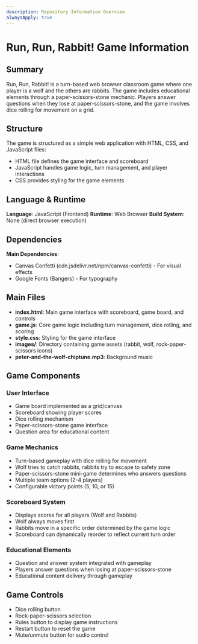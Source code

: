 ```yaml
---
description: Repository Information Overview
alwaysApply: true
---
```


# Run, Run, Rabbit! Game Information

## Summary
Run, Run, Rabbit! is a turn-based web browser classroom game where one player is a wolf and the others are rabbits. The game includes educational elements through a paper-scissors-stone mechanic. Players answer questions when they lose at paper-scissors-stone, and the game involves dice rolling for movement on a grid.

## Structure
The game is structured as a simple web application with HTML, CSS, and JavaScript files:
- HTML file defines the game interface and scoreboard
- JavaScript handles game logic, turn management, and player interactions
- CSS provides styling for the game elements

## Language & Runtime
**Language**: JavaScript (Frontend)
**Runtime**: Web Browser
**Build System**: None (direct browser execution)

## Dependencies
**Main Dependencies**:
- Canvas Confetti (cdn.jsdelivr.net/npm/canvas-confetti) - For visual effects
- Google Fonts (Bangers) - For typography

## Main Files
- **index.html**: Main game interface with scoreboard, game board, and controls
- **game.js**: Core game logic including turn management, dice rolling, and scoring
- **style.css**: Styling for the game interface
- **images/**: Directory containing game assets (rabbit, wolf, rock-paper-scissors icons)
- **peter-and-the-wolf-chiptune.mp3**: Background music

## Game Components

### User Interface
- Game board implemented as a grid/canvas
- Scoreboard showing player scores
- Dice rolling mechanism
- Paper-scissors-stone game interface
- Question area for educational content

### Game Mechanics
- Turn-based gameplay with dice rolling for movement
- Wolf tries to catch rabbits, rabbits try to escape to safety zone
- Paper-scissors-stone mini-game determines who answers questions
- Multiple team options (2-4 players)
- Configurable victory points (5, 10, or 15)

### Scoreboard System
- Displays scores for all players (Wolf and Rabbits)
- Wolf always moves first
- Rabbits move in a specific order determined by the game logic
- Scoreboard can dynamically reorder to reflect current turn order

### Educational Elements
- Question and answer system integrated with gameplay
- Players answer questions when losing at paper-scissors-stone
- Educational content delivery through gameplay

## Game Controls
- Dice rolling button
- Rock-paper-scissors selection
- Rules button to display game instructions
- Restart button to reset the game
- Mute/unmute button for audio control